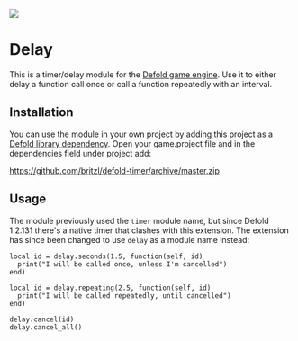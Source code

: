 ![](logo.png)
# Delay
This is a timer/delay module for the [Defold game engine](http://www.defold.com). Use it to either delay a function call once or call a function repeatedly with an interval.

## Installation
You can use the module in your own project by adding this project as a [Defold library dependency](http://www.defold.com/manuals/libraries/). Open your game.project file and in the dependencies field under project add:

https://github.com/britzl/defold-timer/archive/master.zip

## Usage
The module previously used the `timer` module name, but since Defold 1.2.131 there's a native timer that clashes with this extension. The extension has since been changed to use `delay` as a module name instead:

    local id = delay.seconds(1.5, function(self, id)
      print("I will be called once, unless I'm cancelled")
    end)

    local id = delay.repeating(2.5, function(self, id)
      print("I will be called repeatedly, until cancelled")
    end)

    delay.cancel(id)
    delay.cancel_all()
